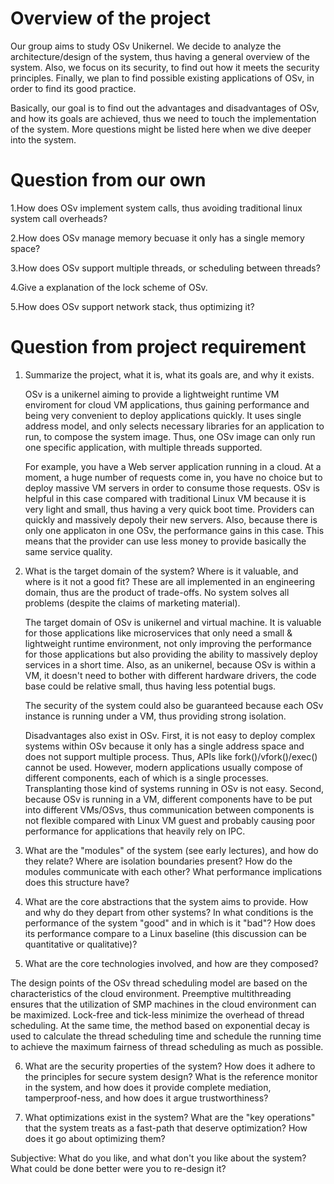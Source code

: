 # Overview of the project
  Our group aims to study OSv Unikernel. We decide to analyze the architecture/design of the system, thus having a general overview of the system. Also, we focus on its security, to find out how it meets the security principles. Finally, we plan to find possible existing applications of OSv, in order to find its good practice. 

  Basically, our goal is to find out the advantages and disadvantages of OSv, and how its goals are achieved, thus we need to touch the implementation of the system. More questions might be listed here when we dive deeper into the system.  

# Question from our own
1.How does OSv implement system calls, thus avoiding traditional linux system call overheads? 

2.How does OSv manage memory becuase it only has a single memory space? 

3.How does OSv support multiple threads, or scheduling between threads? 

4.Give a explanation of the lock scheme of OSv.

5.How does OSv support network stack, thus optimizing it?
 
# Question from project requirement  
1. Summarize the project, what it is, what its goals are, and why it exists.

   OSv is a unikernel aiming to provide a lightweight runtime VM enviroment for cloud VM applications, thus gaining performance and being very convenient to deploy applications quickly. It uses single address model, and only selects necessary libraries for an application to run, to compose the system image. Thus, one OSv image can only run one specific application, with multiple threads supported.
 
   For example, you have a Web server application running in a cloud. At a moment, a huge number of requests come in, you have no choice but to deploy massive VM servers in order to consume those requests. OSv is helpful in this case compared with traditional Linux VM because it is very light and small, thus having a very quick boot time. Providers can quickly and massively depoly their new servers. Also, because there is only one applicaton in one OSv, the performance gains in this case. This means that the provider can use less money to provide basically the same service quality. 
     

2. What is the target domain of the system? Where is it valuable, and where is it not a good fit? These are all implemented in an engineering domain, thus are the product of trade-offs. No system solves all problems (despite the claims of marketing material).

   The target domain of OSv is unikernel and virtual machine. It is valuable for those applications like microservices that only need a small & lightweight runtime environment, not only improving the performance for those applications but also providing the ability to massively deploy services in a short time. Also, as an unikernel, because OSv is within a VM, it doesn't need to bother with different hardware drivers, the code base could be relative small, thus having less potential bugs.  

   The security of the system could also be guaranteed because each OSv instance is running under a VM, thus providing strong isolation.
  
   Disadvantages also exist in OSv. First, it is not easy to deploy complex systems within OSv because it only has a single address space and does not support multiple process. Thus, APIs like fork()/vfork()/exec() cannot be used. However, modern applications usually compose of different components, each of which is a single processes. Transplanting those kind of systems running in OSv is not easy. Second, because OSv is running in a VM, different components have to be put into different VMs/OSvs, thus communication between components is not flexible compared with Linux VM guest and probably causing poor performance for applications that heavily rely on IPC. 

3. What are the "modules" of the system (see early lectures), and how do they relate? Where are isolation boundaries present? How do the modules communicate with each other? What performance implications does this structure have?

4. What are the core abstractions that the system aims to provide. How and why do they depart from other systems?
In what conditions is the performance of the system "good" and in which is it "bad"? How does its performance compare to a Linux baseline (this discussion can be quantitative or qualitative)?

5. What are the core technologies involved, and how are they composed?

  The design points of the OSv thread scheduling model are based on the characteristics of the cloud environment. Preemptive multithreading ensures that the utilization of SMP machines in the cloud environment can be maximized. Lock-free and tick-less minimize the overhead of thread scheduling. At the same time, the method based on exponential decay is used to calculate the thread scheduling time and schedule the running time to achieve the maximum fairness of thread scheduling as much as possible.

6. What are the security properties of the system? How does it adhere to the principles for secure system design? What is the reference monitor in the system, and how does it provide complete mediation, tamperproof-ness, and how does it argue trustworthiness?

7. What optimizations exist in the system? What are the "key operations" that the system treats as a fast-path that deserve optimization? How does it go about optimizing them?

Subjective: What do you like, and what don't you like about the system? What could be done better were you to re-design it?
